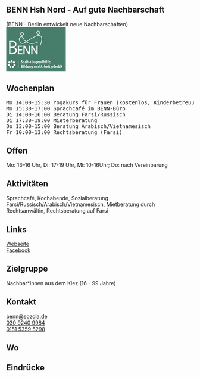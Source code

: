 ## BENN Hsh Nord - Auf gute Nachbarschaft
(BENN - Berlin entwickelt neue Nachbarschaften)<br>
<img id="topmedia" src="/Begegnungen/BENN.jpg" />

## Wochenplan
<pre id="weeklyschedule">
Mo 14:00-15:30 Yogakurs für Frauen (kostenlos, Kinderbetreuung) im Nachbarschaftshaus Ostseeviertel
Mo 15:30-17:00 Sprachcafé im BENN-Büro
Di 14:00-16:00 Beratung Farsi/Russisch
Di 17:30-19:00 Mieterberatung
Do 13:00-15:00 Beratung Arabisch/Vietnamesisch
Fr 10:00-13:00 Rechtsberatung (Farsi)
</pre>




## Offen
Mo: 13–16 Uhr, Di: 17-19 Uhr, Mi: 10-16Uhr; Do: nach Vereinbarung

## Aktivitäten
<p id="activities">
Sprachcafé, Kochabende, Sozialberatung Farsi/Russisch/Arabisch/Vietnamesisch, Mietberatung durch Rechtsanwältin, Rechtsberatung auf Farsi
</p>

## Links
<a target="_blank" href="http://www.benn-hohenschoenhausen.de">Webseite</a><br>
<a target="_blank" href="http://www.facebook.com/BENNHSHNORD">Facebook</a>

## Zielgruppe
Nachbar*innen aus dem Kiez (16 - 99 Jahre)

## Kontakt
[benn@sozdia.de](mailto:benn@sozdia.de)<br>
<a href="tel:+493092409984">030 9240 9984</a><br>
<a href="mobil:+4915153595298">0151 5359 5298</a>

## Wo
<div id="gmap"></div>
<script>window.onload = showMap('Warnitzer Str. 14, 13057, Berlin', 0, 'gmap_mini')</script>

## Eindrücke

